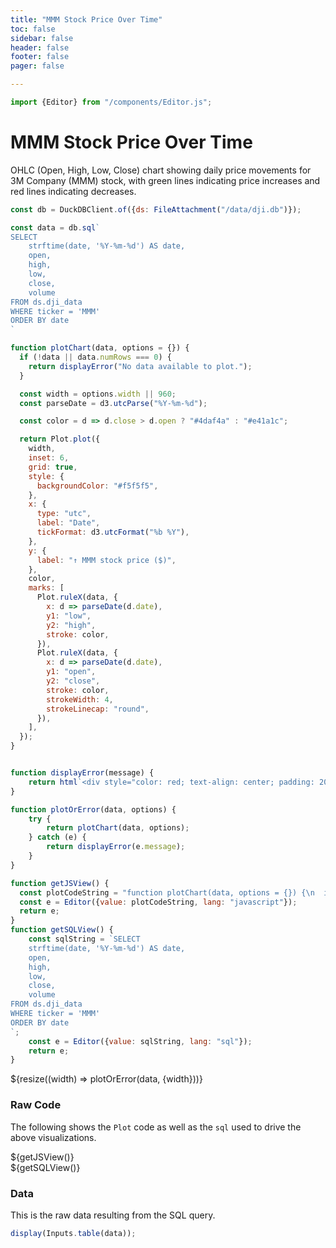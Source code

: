 ```yaml
---
title: "MMM Stock Price Over Time"
toc: false
sidebar: false
header: false
footer: false
pager: false

---
```

```js
import {Editor} from "/components/Editor.js";
```

# MMM Stock Price Over Time

OHLC (Open, High, Low, Close) chart showing daily price movements for 3M Company (MMM) stock, with green lines indicating price increases and red lines indicating decreases.


```js
const db = DuckDBClient.of({ds: FileAttachment("/data/dji.db")});
```

```js
const data = db.sql`
SELECT 
    strftime(date, '%Y-%m-%d') AS date,
    open, 
    high, 
    low, 
    close, 
    volume
FROM ds.dji_data
WHERE ticker = 'MMM'
ORDER BY date
`
```


```js
function plotChart(data, options = {}) {
  if (!data || data.numRows === 0) {
    return displayError("No data available to plot.");
  }

  const width = options.width || 960;
  const parseDate = d3.utcParse("%Y-%m-%d");

  const color = d => d.close > d.open ? "#4daf4a" : "#e41a1c";

  return Plot.plot({
    width,
    inset: 6,
    grid: true,
    style: {
      backgroundColor: "#f5f5f5",
    },
    x: {
      type: "utc",
      label: "Date",
      tickFormat: d3.utcFormat("%b %Y"),
    },
    y: {
      label: "↑ MMM stock price ($)",
    },
    color,
    marks: [
      Plot.ruleX(data, {
        x: d => parseDate(d.date),
        y1: "low",
        y2: "high",
        stroke: color,
      }),
      Plot.ruleX(data, {
        x: d => parseDate(d.date),
        y1: "open",
        y2: "close",
        stroke: color,
        strokeWidth: 4,
        strokeLinecap: "round",
      }),
    ],
  });
}


function displayError(message) {
    return html`<div style="color: red; text-align: center; padding: 20px;">Error: ${message}</div>`;
}

function plotOrError(data, options) {
    try {
        return plotChart(data, options);
    } catch (e) {
        return displayError(e.message);
    }
}
```

```js
function getJSView() {
  const plotCodeString = "function plotChart(data, options = {}) {\n  if (!data || data.numRows === 0) {\n    return displayError(\"No data available to plot.\");\n  }\n\n  const width = options.width || 960;\n  const parseDate = d3.utcParse(\"%Y-%m-%d\");\n\n  const color = d => d.close > d.open ? \"#4daf4a\" : \"#e41a1c\";\n\n  return Plot.plot({\n    width,\n    inset: 6,\n    grid: true,\n    style: {\n      backgroundColor: \"#f5f5f5\",\n    },\n    x: {\n      type: \"utc\",\n      label: \"Date\",\n      tickFormat: d3.utcFormat(\"%b %Y\"),\n    },\n    y: {\n      label: \"\u2191 MMM stock price ($)\",\n    },\n    color,\n    marks: [\n      Plot.ruleX(data, {\n        x: d => parseDate(d.date),\n        y1: \"low\",\n        y2: \"high\",\n        stroke: color,\n      }),\n      Plot.ruleX(data, {\n        x: d => parseDate(d.date),\n        y1: \"open\",\n        y2: \"close\",\n        stroke: color,\n        strokeWidth: 4,\n        strokeLinecap: \"round\",\n      }),\n    ],\n  });\n}\n";
  const e = Editor({value: plotCodeString, lang: "javascript"});
  return e;
}
function getSQLView() {
    const sqlString = `SELECT 
    strftime(date, '%Y-%m-%d') AS date,
    open, 
    high, 
    low, 
    close, 
    volume
FROM ds.dji_data
WHERE ticker = 'MMM'
ORDER BY date
`;
    const e = Editor({value: sqlString, lang: "sql"});
    return e;
}
```

<div class="grid grid-cols-1">
    <div class="card">
        ${resize((width) => plotOrError(data, {width}))}
    </div>
</div>

### Raw Code

The following shows the `Plot` code as well as the `sql` used to drive the above visualizations.

<div class="grid grid-cols-2">
    <div class="card">
        ${getJSView()}
    </div>
    <div class="card">
        ${getSQLView()}
    </div>
</div>

### Data

This is the raw data resulting from the SQL query.

```js
display(Inputs.table(data));
```